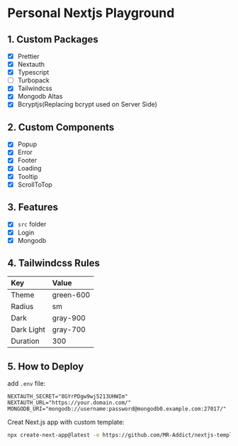 # Personal Nextjs Playground

## 1. Custom Packages

- [x] Prettier
- [x] Nextauth
- [x] Typescript
- [ ] Turbopack
- [x] Tailwindcss
- [x] Mongodb Altas
- [x] Bcryptjs(Replacing bcrypt used on Server Side)

## 2. Custom Components

- [x] Popup
- [x] Error
- [x] Footer
- [x] Loading
- [x] Tooltip
- [x] ScrollToTop

## 3. Features

- [x] `src` folder
- [x] Login
- [x] Mongodb

## 4. Tailwindcss Rules

| Key        | Value     |
| :--------- | :-------- |
| Theme      | green-600 |
| Radius     | sm        |
| Dark       | gray-900  |
| Dark Light | gray-700  |
| Duration   | 300       |

## 5. How to Deploy

add `.env` file:

```env
NEXTAUTH_SECRET="8GYrPDgw9wj5213UHWIm"
NEXTAUTH_URL="https://your.domain.com/"
MONGODB_URI="mongodb://username:password@mongodb0.example.com:27017/"
```

Creat Next.js app with custom template:

```bash
npx create-next-app@latest -e https://github.com/MR-Addict/nextjs-template
```
